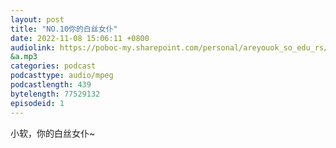 ```yaml
---
layout: post
title: "NO.10你的白丝女仆"
date: 2022-11-08 15:06:11 +0800
audiolink: https://poboc-my.sharepoint.com/personal/areyouok_so_edu_rs/_layouts/52/download.aspx?share=ETJcGG_SR4BCrqKH20P8fEkBehE5V5F8MJ4Iu39ruAe4tw
&a.mp3
categories: podcast 
podcasttype: audio/mpeg
podcastlength: 439
bytelength: 77529132
episodeid: 1
---
```

小软，你的白丝女仆~
